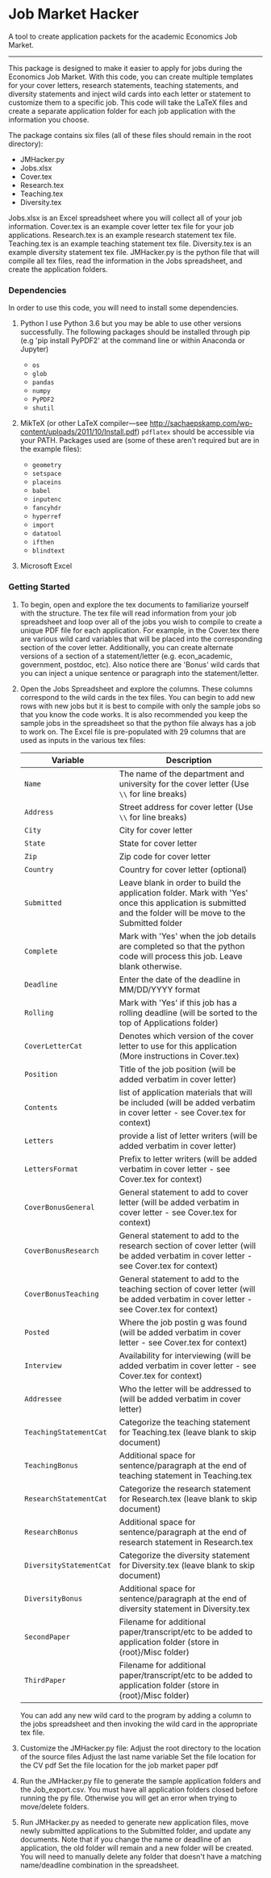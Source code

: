 # Job Market Hacker

A tool to create application packets for the academic Economics Job Market.

---

This package is designed to make it easier to apply for jobs during the Economics Job Market. With this code, you can create multiple templates for your cover letters, research statements, teaching statements, and diversity statements and inject wild cards into each letter or statement to customize them to a specific job. This code will take the LaTeX files and create a separate application folder for each job application with the information you choose.

The package contains six files (all of these files should remain in the root directory):

- JMHacker.py
- Jobs.xlsx
- Cover.tex
- Research.tex
- Teaching.tex
- Diversity.tex

Jobs.xlsx is an Excel spreadsheet where you will collect all of your job information.
Cover.tex is an example cover letter tex file for your job applications.
Research.tex is an example research statement tex file.
Teaching.tex is an example teaching statement tex file.
Diversity.tex is an example diversity statement tex file.
JMHacker.py is the python file that will compile all tex files, read the information in the Jobs spreadsheet, and create the application folders.


### Dependencies

In order to use this code, you will need to install some dependencies.

1. Python
   I use Python 3.6 but you may be able to use other versions successfully. The following packages should be installed through pip (e.g 'pip install PyPDF2' at the command line or within Anaconda or Jupyter)
   - `os`
   - `glob`
   - `pandas`
   - `numpy`
   - `PyPDF2`
   - `shutil`

1. MikTeX (or other LaTeX compiler—see http://sachaepskamp.com/wp-content/uploads/2011/10/Install.pdf)
   `pdflatex` should be accessible via your PATH.
   Packages used are (some of these aren't required but are in the example files):
    - `geometry`
    - `setspace`
    - `placeins`
    - `babel`
    - `inputenc`
    - `fancyhdr`
    - `hyperref`
    - `import`
    - `datatool`
    - `ifthen`
    - `blindtext`

1. Microsoft Excel


### Getting Started

1. To begin, open and explore the tex documents to familiarize yourself with the structure. The tex file will read information from your job spreadsheet and loop over all of the jobs you wish to compile to create a unique PDF file for each application. For example, in the Cover.tex there are various wild card variables that will be placed into the corresponding section of the cover letter. Additionally, you can create alternate versions of a section of a statement/letter (e.g. econ_academic, government, postdoc, etc). Also notice there are 'Bonus' wild cards that you can inject a unique sentence or paragraph into the statement/letter.

2. Open the Jobs Spreadsheet and explore the columns. These columns correspond to the wild cards in the tex files. You can begin to add new rows with new jobs but it is best to compile with only the sample jobs so that you know the code works. It is also recommended you keep the sample jobs in the spreadsheet so that the python file always has a job to work on. The Excel file is pre-populated with 29 columns that are used as inputs in the various tex files:

   | Variable | Description |
   |----------|-------------|
   | `Name` | The name of the department and university for the cover letter (Use `\\` for line breaks) |
   | `Address` | Street address for cover letter (Use `\\` for line breaks) |
   | `City` | City for cover letter |
   | `State` | State for cover letter |
   | `Zip` | Zip code for cover letter |
   | `Country` | Country for cover letter (optional) |
   | `Submitted` | Leave blank in order to build the application folder. Mark with 'Yes' once this application is submitted and the folder will be move to the Submitted folder |
   | `Complete` | Mark with 'Yes' when the job details are completed so that the python code will process this job. Leave blank otherwise. |
   | `Deadline` | Enter the date of the deadline in MM/DD/YYYY format |
   | `Rolling` | Mark with 'Yes' if this job has a rolling deadline (will be sorted to the top of Applications folder) |
   | `CoverLetterCat` | Denotes which version of the cover letter to use for this application (More instructions in Cover.tex) |
   | `Position` | Title of the job position (will be added verbatim in cover letter) |
   | `Contents` | list of application materials that will be included (will be added verbatim in cover letter - see Cover.tex for context) |
   | `Letters` | provide a list of letter writers (will be added verbatim in cover letter) |
   | `LettersFormat` | Prefix to letter writers (will be added verbatim in cover letter - see Cover.tex for context) |
   | `CoverBonusGeneral` | General statement to add to cover letter (will be added verbatim in cover letter - see Cover.tex for context) |
   | `CoverBonusResearch` | General statement to add to the research section of cover letter (will be added verbatim in cover letter - see Cover.tex for context) |
   | `CoverBonusTeaching` | General statement to add to the teaching section of cover letter (will be added verbatim in cover letter - see Cover.tex for context) |
   | `Posted` | Where the job postin g was found (will be added verbatim in cover letter - see Cover.tex for context) |
   | `Interview` | Availability for interviewing (will be added verbatim in cover letter - see Cover.tex for context) |
   | `Addressee` | Who the letter will be addressed to (will be added verbatim in cover letter) |
   | `TeachingStatementCat` | Categorize the teaching statement for Teaching.tex (leave blank to skip document) |
   | `TeachingBonus` | Additional space for sentence/paragraph at the end of teaching statement in Teaching.tex |
   | `ResearchStatementCat` | Categorize the research statement for Research.tex (leave blank to skip document) |
   | `ResearchBonus` | Additional space for sentence/paragraph at the end of research statement in Research.tex |
   | `DiversityStatementCat` | Categorize the diversity statement for Diversity.tex (leave blank to skip document) |
   | `DiversityBonus` | Additional space for sentence/paragraph at the end of diversity statement in Diversity.tex |
   | `SecondPaper` | Filename for additional paper/transcript/etc to be added to application folder (store in {root}/Misc folder) |
   | `ThirdPaper` | Filename for additional paper/transcript/etc to be added to application folder (store in {root}/Misc folder) |

   You can add any new wild card to the program by adding a column to the jobs spreadsheet and then invoking the wild card in the appropriate tex file.

3. Customize the JMHacker.py file:
   Adjust the root directory to the location of the source files
   Adjust the last name variable
   Set the file location for the CV pdf
   Set the file location for the job market paper pdf

4. Run the JMHacker.py file to generate the sample application folders and the Job_export.csv. You must have all application folders closed before running the py file. Otherwise you will get an error when trying to move/delete folders.

5. Run JMHacker.py as needed to generate new application files, move newly submitted applications to the Submitted folder, and update any documents. Note that if you change the name or deadline of an application, the old folder will remain and a new folder will be created. You will need to manually delete any folder that doesn't have a matching name/deadline combination in the spreadsheet.


